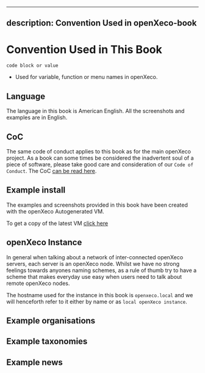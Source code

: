 <!-- This is a comment.
If you plan on contributing to openxeco-book, welcome and enjoy.
For Aiur! -->

---
description: Convention Used in openXeco-book
---

# Convention Used in This Book

`code block or value`

* Used for variable, function or menu names in openXeco.

## Language

The language in this book is American English.
All the screenshots and examples are in English.

## CoC

The same code of conduct applies to this book as for the main openXeco project.
As a book can some times be considered the inadvertent soul of a piece of software, please take good care and consideration of our `Code of Conduct`. The CoC [can be read here](https://github.com/CybersecurityLuxembourg/openxeco-core/blob/main/code_of_conduct.md).

## Example install

The examples and screenshots provided in this book have been created with the openXeco Autogenerated VM.

To get a copy of the latest VM [click here](https://vm.openxeco.org/latest/)


## openXeco Instance

In general when talking about a network of inter-connected openXeco servers, each server is an openXeco node. Whilst we have no strong feelings towards anyones naming schemes, as a rule of thumb try to have a scheme that makes everyday use easy when users need to talk about remote openXeco nodes.
<!--
ToDo: Be more specific give some naming convention examples.
-->

The hostname used for the instance in this book is `openxeco.local` and we will henceforth refer to it either by name or as `local openXeco instance`.


## Example organisations

## Example taxonomies

## Example news
